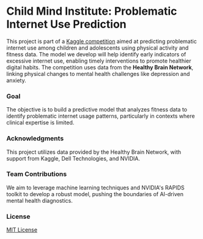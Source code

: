 # Child Mind Institute: Problematic Internet Use Prediction

This project is part of a [Kaggle competition](https://www.kaggle.com/competitions/child-mind-institute-problematic-internet-use/overview) aimed at predicting problematic internet use among children and adolescents using physical activity and fitness data. The model we develop will help identify early indicators of excessive internet use, enabling timely interventions to promote healthier digital habits. The competition uses data from the **Healthy Brain Network**, linking physical changes to mental health challenges like depression and anxiety.

### Goal
The objective is to build a predictive model that analyzes fitness data to identify problematic internet usage patterns, particularly in contexts where clinical expertise is limited.

### Acknowledgments
This project utilizes data provided by the Healthy Brain Network, with support from Kaggle, Dell Technologies, and NVIDIA. 

### Team Contributions
We aim to leverage machine learning techniques and NVIDIA's RAPIDS toolkit to develop a robust model, pushing the boundaries of AI-driven mental health diagnostics.

### License
[MIT License](LICENSE)
